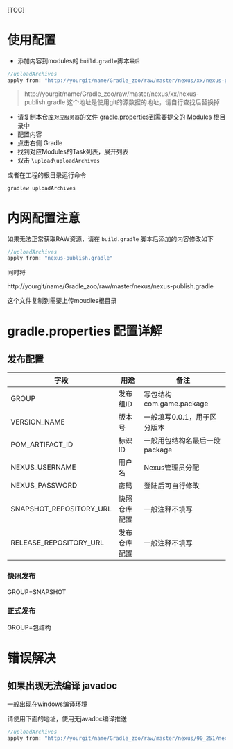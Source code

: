 [TOC]

# 使用配置

* 添加内容到modules的 `build.gradle`脚本`最后`

```gradle
//uploadArchives
apply from: "http://yourgit/name/Gradle_zoo/raw/master/nexus/xx/nexus-publish.gradle"
```

> http://yourgit/name/Gradle_zoo/raw/master/nexus/xx/nexus-publish.gradle 这个地址是使用git的源数据的地址，请自行查找后替换掉


* 请复制本仓库`对应服务器`的文件 [gradle.properties](gradle.properties)到需要提交的 Modules 根目录中
* 配置内容
* 点击右侧 Gradle
* 找到对应Modules的Task列表，展开列表
* 双击 `\upload\uploadArchives`


或者在工程的根目录运行命令

```sh
gradlew uploadArchives
```

# 内网配置注意

如果无法正常获取RAW资源，请在 `build.gradle` 脚本后添加的内容修改如下

```gradle
//uploadArchives
apply from: "nexus-publish.gradle"
```

同时将

http://yourgit/name/Gradle_zoo/raw/master/nexus/nexus-publish.gradle

这个文件复制到需要上传moudles根目录


# gradle.properties 配置详解

## 发布配置

|字段|用途|备注|
|---|---|---|
|GROUP|发布组ID|写包结构 com.game.package|
|VERSION_NAME|版本号|一般填写0.0.1，用于区分版本|
|POM_ARTIFACT_ID|标识ID|一般用包结构名最后一段 package|
|NEXUS_USERNAME|用户名|Nexus管理员分配|
|NEXUS_PASSWORD|密码|登陆后可自行修改|
|SNAPSHOT_REPOSITORY_URL|快照仓库配置|一般注释不填写|
|RELEASE_REPOSITORY_URL|发布仓库配置|一般注释不填写

### 快照发布

GROUP=SNAPSHOT

### 正式发布

GROUP=包结构

# 错误解决

## 如果出现无法编译 javadoc

一般出现在windows编译环境

请使用下面的地址，使用无javadoc编译推送

```gradle
//uploadArchives
apply from: "http://yourgit/name/Gradle_zoo/raw/master/nexus/90_251/nexus-publish-no-javadoc.gradle"
```
